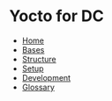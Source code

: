 # Yocto for DC

* [Home][home]
* [Bases](/yocto/bases.md)
* [Structure](/yocto/structure.md)
* [Setup](/yocto/setup.md)
* [Development](/yocto/development.md)
* [Glossary](/glossary.md)

[home]: /presentation.md
[logo]: /images/logo.png